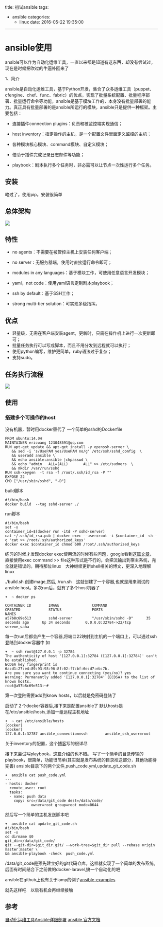 
title: 初试ansible
tags:
  - ansible
categories:
    - linux
date: 2016-05-22 19:35:00
---

# ansible使用
ansible可以作为自动化运维工具，一直以来都是知道有这东西，却没有尝试过，现在是时候把吹过的牛逼补回来了

1、简介

ansible是自动化运维工具，基于Python开发，集合了众多运维工具（puppet、cfengine、chef、func、fabric）的优点，实现了批量系统配置、批量程序部署、批量运行命令等功能。ansible是基于模块工作的，本身没有批量部署的能力。真正具有批量部署的是ansible所运行的模块，ansible只是提供一种框架。主要包括：

* 连接插件connection plugins：负责和被监控端实现通信；

* host inventory：指定操作的主机，是一个配置文件里面定义监控的主机；

* 各种模块核心模块、command模块、自定义模块；

* 借助于插件完成记录日志邮件等功能；

* playbook：剧本执行多个任务时，非必需可以让节点一次性运行多个任务。

## 安装
略过了，使用pip，安装很简单

## 总体架构
![](http://githubforericwang.qiniudn.com/hexo/eric/wKiom1Rsxz3ToUCAAAGROYAM3EI989.jpg)

## 特性

* no agents：不需要在被管控主机上安装任何客户端；

* no server：无服务器端，使用时直接运行命令即可；

* modules in any languages：基于模块工作，可使用任意语言开发模块；

* yaml，not code：使用yaml语言定制剧本playbook；

* ssh by default：基于SSH工作；

* strong multi-tier solution：可实现多级指挥。


## 优点
* 轻量级，无需在客户端安装agent，更新时，只需在操作机上进行一次更新即可；
* 批量任务执行可以写成脚本，而且不用分发到远程就可以执行；
* 使用python编写，维护更简单，ruby语法过于复杂；
* 支持sudo。

## 任务执行流程
![](http://githubforericwang.qiniudn.com/hexo/eric/wKiom1Rsx2uQYJZ5AAJplY08vOQ976.jpg)

## 使用
### 搭建多个可操作的host
没有机器，暂时用docker替代了
一个简单的sshd的Dockerfile

```
FROM ubuntu:14.04
MAINTAINER ericwang 123048591@qq.com
RUN apt-get update && apt-get install -y openssh-server \
   && sed -i 's/UsePAM yes/UsePAM no/g' /etc/ssh/sshd_config  \
   && useradd ansible \
   && echo ansible:ansible |chpasswd \
   && echo "admin   ALL=(ALL)       ALL" >> /etc/sudoers  \
   && mkdir /var/run/sshd
RUN ssh-keygen  -t rsa -f /root/.ssh/id_rsa -P ""
EXPOSE 22
CMD ["/usr/sbin/sshd", "-D"]

```

build脚本

```
#!/bin/bash
docker build  --tag sshd-server ./

```

run脚本

```
#!/bin/bash
set -x
container_id=$(docker run -itd -P sshd-server)
cat ~/.ssh/id_rsa.pub | docker exec --user=root -i $container_id  sh -c 'cat >> /root/.ssh/authorized_keys'
docker exec $container_id chmod 600 /root/.ssh/authorized_keys

```

练习的时候才发现docker exec使用流的时候有些问题，google看到[这篇文章](https://forums.docker.com/t/docker-exec-api-using-stdin-to-upload-a-file/748)，直接使用exec command >> file这种形式是不行的，会把流输出到宿主系统，完全就是错误的。期待那位linux　大神继续更新shell相关的博文，更深入地理解linux

./build.sh 创建image,然后,./run.sh　这就创建了一个容器,也就是用来测试的ansible host。多次run后，就有了多个host机器了

```
➜  ~ docker ps

CONTAINER ID        IMAGE               COMMAND                  CREATED             STATUS              PORTS                      NAMES
a57b8c69e513        sshd-server         "/usr/sbin/sshd -D"      35 seconds ago      Up 34 seconds       0.0.0.0:32784->22/tcp      serene_saha
```
每一次run后都会产生一个容器,将端口22映射到主机的一个端口上，可以通过ssh登陆到docker容器中
如
```
➜  ~ ssh root@127.0.0.1 -p 32784
The authenticity of host '[127.0.0.1]:32784 ([127.0.0.1]:32784)' can't be established.
ECDSA key fingerprint is 6a:d1:27:e4:89:93:98:96:8f:02:f7:bf:6e:d7:eb:7b.
Are you sure you want to continue connecting (yes/no)? yes
Warning: Permanently added '[127.0.0.1]:32784' (ECDSA) to the list of known hosts.
root@a57b8c69e513:~# 
```
第一次登陆需要add到know hosts，以后就是免密码登陆了

启动了２个docker容器后,接下来是配置ansible了
默认hosts是在/etc/ansible/hosts,添加一组远程主机地址

```
➜  ~ cat /etc/ansible/hosts 
[docker]
[docker]
127.0.0.1:32787 ansible_connection=ssh        ansible_ssh_user=root
```

关于inventory的配置，这个[博客](http://sapser.github.io/ansible/2014/07/10/ansible-inventory/)写的很详尽

接下来尝试写playbook，[这篇](http://sapser.github.io/ansible/2014/07/21/ansible-playbook/)介绍的也不错。
写了一个简单的目录传输的playbook，很简单，功能很简单(其实就是发布系统的目录推送部分，其他功能待完善)
ansible目录下的两个文件,push_code.yml,update_git_code.sh

```
➜  ansible cat push_code.yml 
---
- hosts: docker
  remote_user: root
  tasks:
  - name: push data
    copy: src=/data/git_code dest=/data/code/
            owner=root group=root mode=0644
```

然后写一个简单的主机发送脚本吧

```
➜  ansible cat update_git_code.sh 
#!/bin/bash
set -x
cd dirname $0
git_dir=/data/git_code/
git --git-dir=$git_dir.git/ --work-tree=$git_dir pull --rebase origin master:master \
&& ansible-playbook -check  push_code.yml

```

/data/git_code是预先建立好的git代码仓库。这样就实现了一个简单的发布系统。后面有时间结合下之前做的docker-laravel,搞一个自动化的吧

ansible在github上也有关于lamp的例子[ansible-examples](https://github.com/ansible/ansible-examples)

就先这样吧　以后有机会再继续接触





## 参考
[自动化运维工具Ansible详细部署](http://sofar.blog.51cto.com/353572/1579894/)
[ansible 官方文档](http://docs.ansible.com)
